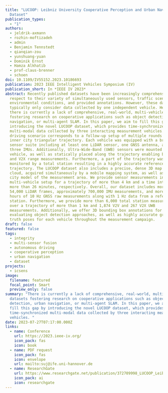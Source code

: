 ```yaml
---
title: "LUCOOP: Leibniz University Cooperative Perception and Urban Navigation
  Dataset"
publication_types:
  - "1"
authors:
  - jeldrik-axmann
  - rozhin-moftizadeh
  - admin
  - Benjamin Tennstedt
  - qianqian-zou
  - yunshuang-yuan
  - Dominik Ernst
  - Hamza Alkhatib
  - prof-claus-brenner
  - schoen
doi: 10.1109/IV55152.2023.10186693
publication: 2023 IEEE Intelligent Vehicles Symposium (IV)
publication_short: In *IEEE IV 2023*
abstract: Recently published datasets have been increasingly comprehensive with
  respect to their variety of simultaneously used sensors, traffic scenarios,
  environmental conditions, and provided annotations. However, these datasets
  typically only consider data collected by one independent vehicle. Hence,
  there is currently a lack of comprehensive, real-world, multi-vehicle datasets
  fostering research on cooperative applications such as object detection, urban
  navigation, or multi-agent SLAM. In this paper, we aim to fill this gap by
  introducing the novel LUCOOP dataset, which provides time-synchronized
  multi-modal data collected by three interacting measurement vehicles. The
  driving scenario corresponds to a follow-up setup of multiple rounds in an
  inner city triangular trajectory. Each vehicle was equipped with a broad
  sensor suite including at least one LiDAR sensor, one GNSS antenna, and up to
  three IMUs. Additionally, Ultra-Wide-Band (UWB) sensors were mounted on each
  vehicle, as well as statically placed along the trajectory enabling both V2V
  and V2X range measurements. Furthermore, a part of the trajectory was
  monitored by a total station resulting in a highly accurate reference
  trajectory. The LUCOOP dataset also includes a precise, dense 3D map point
  cloud, acquired simultaneously by a mobile mapping system, as well as an LOD2
  city model of the measurement area. We provide sensor measurements in a
  multi-vehicle setup for a trajectory of more than 4 km and a time interval of
  more than 26 minutes, respectively. Overall, our dataset includes more than
  54,000 LiDAR frames, approximately 700,000 IMU measurements, and more than 2.5
  hours of 10 Hz GNSS raw measurements along with 1 Hz data from a reference
  station. Furthermore, we provide more than 6,000 total station measurements
  over a trajectory of more than 1 km and 1,874 V2V and 267 V2X UWB
  measurements. Additionally, we offer 3D bounding box annotations for
  evaluating object detection approaches, as well as highly accurate ground
  truth poses for each vehicle throughout the measurement campaign.
draft: false
featured: false
tags:
  - integrity
  - multi-sensor fusion
  - autonomous driving
  - cooperative perception
  - urban navigation
  - dataset
projects:
  - icsens
image:
  filename: featured
  focal_point: Smart
  preview_only: false
summary: "There is currently a lack of comprehensive, real-world, multi-vehicle
  datasets fostering research on cooperative applications such as object
  detection, urban navigation, or multi-agent SLAM. In this paper, we aim to
  fill this gap by introducing the novel LUCOOP dataset, which provides
  time-synchronized multi-modal data collected by three interacting measurement
  vehicles. "
date: 2023-07-27T07:17:00.000Z
links:
  - name: Conference
    url: https://2023.ieee-iv.org/
    icon_pack: fas
    icon: book
  - name: PDF request
    icon_pack: fas
    icon: envelope
    url: mailto:suj@ife.uni-hannover.de
  - name: ResearchGate
    url: https://www.researchgate.net/publication/372709998_LUCOOP_Leibniz_University_Cooperative_Perception_and_Urban_Navigation_Dataset
    icon_pack: ai
    icon: researchgate
---
```

